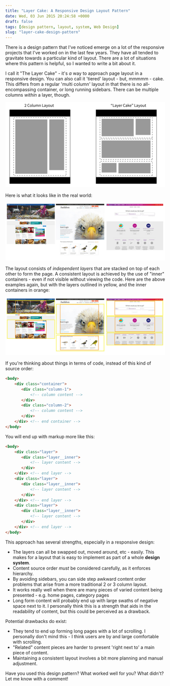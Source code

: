 ```yaml
---
title: "Layer Cake: A Responsive Design Layout Pattern"
date: Wed, 03 Jun 2015 20:24:58 +0000
draft: false
tags: [design pattern, layout, system, Web Design]
slug: "layer-cake-design-pattern"
---
```


There is a design pattern that I've noticed emerge on a lot of the responsive projects that I've worked on in the last few years. They have all tended to gravitate towards a particular kind of layout. There are a lot of situations where this pattern is helpful, so I wanted to write a bit about it.

I call it "The Layer Cake" - it's _a_ way to approach page layout in a responsive design. You can also call it 'tiered' layout - but, mmmmm - cake. This differs from a regular 'multi column' layout in that there is no all-encompassing container, or long running sidebars. There can be multiple columns _within_ a layer, though.

![A 2 Column Layout vs. a Layer Cake](../images/layercakelayout.png)

<!--more-->

Here is what it looks like in the real world:

![Examples: Lonely Planet, Audubon Society and Virgin America](../images/layercakeexamples.jpg)

The layout consists of _independent layers_ that are stacked on top of each other to form the page. A consistent layout is achieved by the use of "inner" containers - even if not visible without viewing the code. Here are the above examples again, but with the layers outlined in yellow, and the inner containers in orange:

![Outlined Layer Cake layouts](../images/layercakeexamples-outlined.jpg)

If you're thinking about things in terms of code, instead of this kind of source order:

```html
<body>
    <div class="container">
       <div class="column-1">
           <!-- column content -->
       </div>
       <div class="column-2">
           <!-- column content -->
       </div>
    </div> <!-- end container -->
</body>
```

You will end up with markup more like this:

```html
<body>
    <div class="layer">
       <div class="layer__inner">
           <!-- layer content -->
       </div>
    </div> <!-- end layer -->
    <div class="layer">
       <div class="layer__inner">
           <!-- layer content -->
       </div>
    </div> <!-- end layer -->
    <div class="layer">
       <div class="layer__inner">
           <!-- layer content -->
       </div>
    </div> <!-- end layer -->
</body>
```

This approach has several strengths, especially in a responsive design:

- The layers can all be swapped out, moved around, etc - easily. This makes for a layout that is easy to implement as part of a whole **design system**.
- Content source order _must_ be considered carefully, as it enforces hierarchy.
- By avoiding sidebars, you can side step awkward content order problems that arise from a more traditional 2 or 3 column layout.
- It works really well when there are many pieces of varied content being presented - e.g. home pages, category pages
- Long form content will probably end up with large swaths of negative space next to it. I personally think this is a strength that aids in the readability of content, but this could be perceived as a drawback.

Potential drawbacks do exist:

- They tend to end up forming long pages with a lot of scrolling. I personally don't mind this - I think users are by and large comfortable with scrolling.
- "Related" content pieces are harder to present 'right next to' a main piece of content.
- Maintaining a consistent layout involves a bit more planning and manual adjustment.

Have you used this design pattern? What worked well for you? What didn't? Let me know with a comment!
